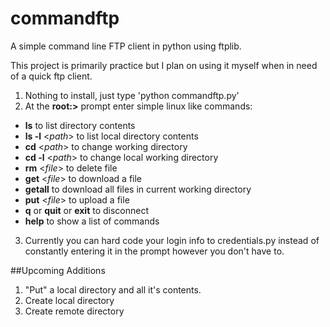 # commandftp
A simple command line FTP client in python using ftplib.

This project is primarily practice but I plan on using it myself when in need of a quick ftp client. 

1. Nothing to install, just type 'python commandftp.py'
2. At the **root:>** prompt enter simple linux like commands: 

  - **ls** to list directory contents
  - **ls -l** <*path*> to list local directory contents
  - **cd** <*path*> to change working directory
  - **cd -l** <*path*> to change local working directory
  - **rm** <*file*> to delete file
  - **get** <*file*> to download a file
  - **getall** to download all files in current working directory
  - **put** <*file*> to upload a file
  - **q** or **quit** or **exit** to disconnect
  - **help** to show a list of commands

3. Currently you can hard code your login info to credentials.py instead of constantly entering it in the prompt however you don't have to.

##Upcoming Additions

1. "Put" a local directory and all it's contents.
2. Create local directory
3. Create remote directory

